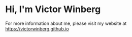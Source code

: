 # Hi, I'm Victor Winberg
For more information about me, please visit my website at https://victorwinberg.github.io
